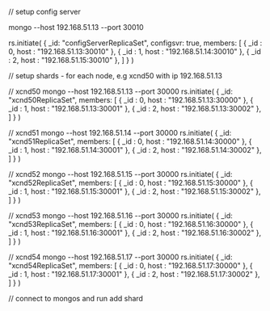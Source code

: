 // setup config server

mongo --host 192.168.51.13 --port 30010

rs.initiate(
  {
    _id: "configServerReplicaSet",
    configsvr: true,
    members: [
      { _id : 0, host : "192.168.51.13:30010" },
      { _id : 1, host : "192.168.51.14:30010" },
      { _id : 2, host : "192.168.51.15:30010" },
    ]
  }
)

// setup shards - for each node, e.g xcnd50 with ip 192.168.51.13

// xcnd50
mongo --host 192.168.51.13 --port 30000
rs.initiate(
  {
    _id: "xcnd50ReplicaSet",
    members: [
      { _id : 0, host : "192.168.51.13:30000" },
      { _id : 1, host : "192.168.51.13:30001" },
      { _id : 2, host : "192.168.51.13:30002" },
    ]
  }
)

// xcnd51
mongo --host 192.168.51.14 --port 30000
rs.initiate(
  {
    _id: "xcnd51ReplicaSet",
    members: [
      { _id : 0, host : "192.168.51.14:30000" },
      { _id : 1, host : "192.168.51.14:30001" },
      { _id : 2, host : "192.168.51.14:30002" },
    ]
  }
)

// xcnd52
mongo --host 192.168.51.15 --port 30000
rs.initiate(
  {
    _id: "xcnd52ReplicaSet",
    members: [
      { _id : 0, host : "192.168.51.15:30000" },
      { _id : 1, host : "192.168.51.15:30001" },
      { _id : 2, host : "192.168.51.15:30002" },
    ]
  }
)

// xcnd53
mongo --host 192.168.51.16 --port 30000
rs.initiate(
  {
    _id: "xcnd53ReplicaSet",
    members: [
      { _id : 0, host : "192.168.51.16:30000" },
      { _id : 1, host : "192.168.51.16:30001" },
      { _id : 2, host : "192.168.51.16:30002" },
    ]
  }
)

// xcnd54
mongo --host 192.168.51.17 --port 30000
rs.initiate(
  {
    _id: "xcnd54ReplicaSet",
    members: [
      { _id : 0, host : "192.168.51.17:30000" },
      { _id : 1, host : "192.168.51.17:30001" },
      { _id : 2, host : "192.168.51.17:30002" },
    ]
  }
)


// connect to mongos and run add shard